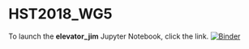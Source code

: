 # HST2018_WG5

To launch the <b>elevator_jim</b> Jupyter Notebook, click the link.
[![Binder](https://mybinder.org/badge.svg)](https://mybinder.org/v2/gh/jdphysics/HST2018_WG5/master?filepath=elevator_jim.ipynb)
